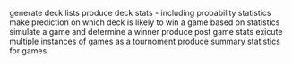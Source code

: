 generate deck lists
produce deck stats - including probability statistics
make prediction on which deck is likely to win a game based on statistics
simulate a game and determine a winner
produce post game stats
exicute multiple instances of games as a tournoment
produce summary statistics for games
